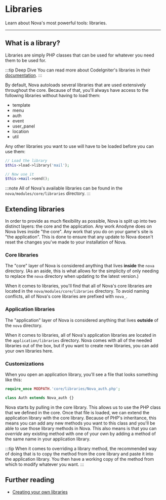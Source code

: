 # Libraries

Learn about Nova's most powerful tools: libraries.

---

## What is a library?

Libraries are simply PHP classes that can be used for whatever you need them to be used for.

:::tip Deep Dive
You can read more about CodeIgniter's libraries in their [documentation](https://codeigniter.com/userguide2/general/libraries.html).
:::

By default, Nova autoloads several libraries that are used extensively throughout the core. Because of that, you'll always have access to the following libraries without having to load them:

- template
- menu
- auth
- event
- user_panel
- location
- util

Any other libraries you want to use will have to be loaded before you can use them:

```php
// Load the library
$this->load->library('mail');

// Now use it
$this->mail->send();
```

:::note
All of Nova's available libraries can be found in the `nova/modules/core/libraries` directory.
:::

## Extending libraries

In order to provide as much flexibility as possible, Nova is split up into two distinct layers: the core and the application. Any work Anodyne does on Nova lives inside "the core". Any work that you do on your game's site is "the application". This is done to ensure that any update to Nova doesn't reset the changes you've made to your installation of Nova.

### Core libraries

The "core" layer of Nova is considered anything that lives **inside** the `nova` directory. (As an aside, this is what allows for the simplicity of only needing to replace the `nova` directory when updating to the latest version.)

When it comes to libraries, you'll find that all of Nova's core libraries are located in the `nova/modules/core/libraries` directory. To avoid naming conflicts, all of Nova's core libraries are prefixed with `nova_`.

### Application libraries

The "application" layer of Nova is considered anything that lives **outside** of the `nova` directory.

When it comes to libraries, all of Nova's application libraries are located in the `application/libraries` directory. Nova comes with all of the needed libraries out of the box, but if you want to create new libraries, you can add your own libraries here.

### Customizations

When you open an application library, you'll see a file that looks something like this:

```php
require_once MODPATH.'core/libraries/Nova_auth.php';

class Auth extends Nova_auth {}
```

Nova starts by pulling in the core library. This allows us to use the PHP class that we defined in the core. Once that file is loaded, we can extend the application library with the core library. Because of PHP's inheritance, this means you can add any new methods you want to this class and you'll be able to use those library methods in Nova. This also means is that you can *override* any existing method with one of your own by adding a method of the same name in your application library.

:::tip
When it comes to overriding a library method, the recommended way of doing that is to copy the method from the core library and paste it into the application library. You then have a working copy of the method from which to modify whatever you want.
:::

## Further reading

- [Creating your own libraries](https://codeigniter.com/userguide2/general/creating_libraries.html)
